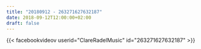 ```yaml
---
title: "20180912 - 263271627632187"
date: 2018-09-12T12:00:00+02:00
draft: false
---
```


{{< facebookvideov userid="ClareRadelMusic" id="263271627632187" >}}